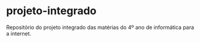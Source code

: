 # projeto-integrado
Repositório do projeto integrado das matérias do 4º ano de informática para a internet.
